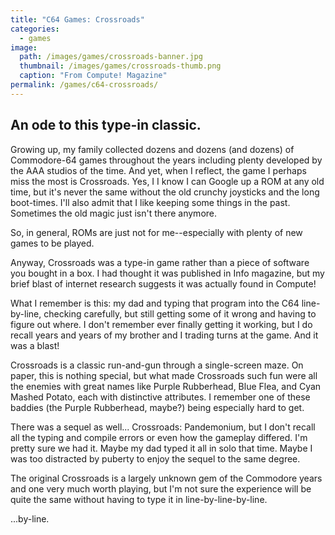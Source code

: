```yaml
---
title: "C64 Games: Crossroads"
categories:
  - games
image:
  path: /images/games/crossroads-banner.jpg
  thumbnail: /images/games/crossroads-thumb.png
  caption: "From Compute! Magazine"
permalink: /games/c64-crossroads/ 
---
```

An ode to this type-in classic.
---
Growing up, my family collected dozens and dozens (and dozens) of Commodore-64 games throughout the years including plenty developed by the AAA studios of the time. And yet, when I reflect, the game I perhaps miss the most is Crossroads. Yes, I I know I can Google up a ROM at any old time, but it's never the same without the old crunchy joysticks and the long boot-times. I'll also admit that I like keeping some things in the past. Sometimes the old magic just isn't there anymore.

So, in general, ROMs are just not for me--especially with plenty of new games to be played.

Anyway, Crossroads was a type-in game rather than a piece of software you bought in a box. I had thought it was published in Info magazine, but my brief blast of internet research suggests it was actually found in Compute!

What I remember is this: my dad and typing that program into the C64 line-by-line, checking carefully, but still getting some of it wrong and having to figure out where. I don't remember ever finally getting it working, but I do recall years and years of my brother and I trading turns at the game. And it was a blast!

Crossroads is a classic run-and-gun through a single-screen maze. On paper, this is nothing special, but  what made Crossroads such fun were all the enemies with great names like Purple Rubberhead, Blue Flea, and Cyan Mashed Potato, each with distinctive attributes. I remember one of these baddies (the Purple Rubberhead, maybe?) being especially hard to get.

There was a sequel as well... Crossroads: Pandemonium, but I don't recall all the typing and compile errors or even how the gameplay differed. I'm pretty sure we had it. Maybe my dad typed it all in solo that time. Maybe I was too distracted by puberty to enjoy the sequel to the same degree.

The original Crossroads is a largely unknown gem of the Commodore years and one very much worth playing, but I'm not sure the experience will be quite the same without having to type it in line-by-line-by-line.

...by-line.
